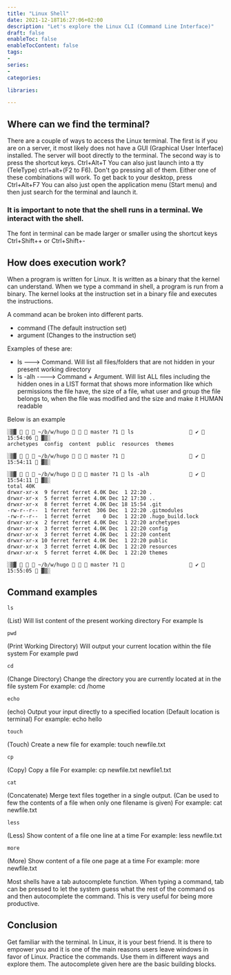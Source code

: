 ```yaml
---
title: "Linux Shell"
date: 2021-12-18T16:27:06+02:00
description: "Let's explore the Linux CLI (Command Line Interface)"
draft: false
enableToc: false
enableTocContent: false
tags:
-
series:
-
categories:

libraries:

---
```


## Where can we find the terminal?

There are a couple of ways to access the Linux terminal. The first is if you are on a server, it most likely does not have a GUI (Graphical User Interface) installed. The server will boot directly to the terminal.
The second way is to press the shortcut keys. Ctrl+Alt+T 
You can also just launch into a tty (TeleType) ctrl+alt+(F2 to F6). Don't go pressing all of them. Either one of these combinations will work.
To get back to your desktop, press Ctrl+Alt+F7
You can also just open the application menu (Start menu) and then just search for the terminal and launch it.


### It is important to note that the shell runs in a terminal. We interact with the shell.


The font in terminal can be made larger or smaller using the shortcut keys Ctrl+Shift++ or Ctrl+Shift+-

## How does execution work?

When  a program is written for Linux. It is written as a binary that the kernel can understand.
When we type a command in shell, a program is run from a binary.
The kernel looks at the instruction set in a binary file and executes the instructions.

A command acan be broken into different parts.
* command (The default instruction set)
* argument (Changes to the instruction set)

Examples of these are:

* ls ---> Command. Will list all files/folders that are not hidden in your present working directory
* ls -alh ----> Command + Argument. Will list ALL files including the hidden ones in a LIST format that  shows more information like which permissions the file have, the size of a file, what user and group the file belongs to, when the file was modified and the size and make it HUMAN readable

Below is an example

```
░▒▓    ~/b/w/hugo    master ?1  ls                   ✔  15:54:06  ▓▒░
archetypes  config  content  public  resources  themes

░▒▓    ~/b/w/hugo    master ?1                       ✔  15:54:11  ▓▒░

```

```
░▒▓    ~/b/w/hugo    master ?1  ls -alh              ✔  15:54:11  ▓▒░
total 40K
drwxr-xr-x  9 ferret ferret 4.0K Dec  1 22:20 .
drwxr-xr-x  5 ferret ferret 4.0K Dec 12 17:30 ..
drwxr-xr-x  8 ferret ferret 4.0K Dec 18 15:54 .git
-rw-r--r--  1 ferret ferret  306 Dec  1 22:20 .gitmodules
-rw-r--r--  1 ferret ferret    0 Dec  1 22:20 .hugo_build.lock
drwxr-xr-x  2 ferret ferret 4.0K Dec  1 22:20 archetypes
drwxr-xr-x  3 ferret ferret 4.0K Dec  1 22:20 config
drwxr-xr-x  3 ferret ferret 4.0K Dec  1 22:20 content
drwxr-xr-x 10 ferret ferret 4.0K Dec  1 22:20 public
drwxr-xr-x  3 ferret ferret 4.0K Dec  1 22:20 resources
drwxr-xr-x  5 ferret ferret 4.0K Dec  1 22:20 themes

░▒▓    ~/b/w/hugo    master ?1                       ✔  15:55:05  ▓▒░

```

## Command examples

```
ls
```
(List) Will list content of the present working directory
For example ls



```
pwd
```
(Print Working Directory) Will output your current location within the file system
For example pwd




```
cd
```
(Change Directory) Change the directory you are currently located at in the file system
For example: cd /home




```
echo
```
(echo) Output your input directly to a specified location (Default location is terminal)
For example: echo hello




```
touch
```
(Touch) Create a new file
for example: touch newfile.txt 




```
cp
```
(Copy) Copy a file
For example: cp newfile.txt newfile1.txt




```
cat
```
(Concatenate) Merge text files together in a single output. (Can be used to few the contents of a file when only one filename is given)
For example: cat newfile.txt




```
less
```
(Less) Show content of a file one line at a time
For example: less newfile.txt




```
more
```
(More) Show content of a file one page at a time
For example: more newfile.txt




Most shells have a tab autocomplete function. When typing a command, tab can be pressed to let the system guess what the rest of the command os and then autocomplete the command. This is very useful for being more productive.

## Conclusion

Get familiar with the terminal. In Linux, it is your best friend. It is there to empower you and it is one of the main reasons users leave windows in favor of Linux.
Practice the commands. Use them in different ways and explore them.
The autocomplete given here are the basic building blocks.